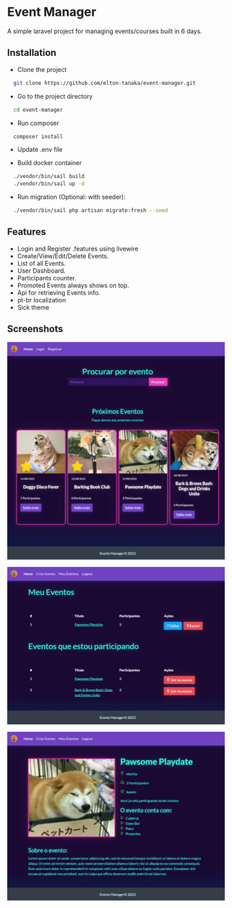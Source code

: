 
# Event Manager

A simple laravel project for managing events/courses built in 6 days.

## Installation

- Clone the project

```bash
  git clone https://github.com/elton-tanaka/event-manager.git
```

- Go to the project directory

```bash
  cd event-manager
```

- Run composer

```bash
  composer install
```
- Update .env file

- Build docker container

```bash
  ./vendor/bin/sail build
  ./vendor/bin/sail up -d
```
- Run migration (Optional: with seeder):

```bash
  ./vendor/bin/sail php artisan migrate:fresh --seed
```
## Features

- Login and Register .features using livewire
- Create/View/Edit/Delete Events.
- List of all Events.
- User Dashboard.
- Participants counter.
- Promoted Events always shows on top.
- Api for retrieving Events info.
- pt-br localization
- Sick theme

## Screenshots

![App Screenshot 1](/public/img/screenshots/localhost_.png)

![App Screenshot 2](/public/img/screenshots/localhost_dashboard.png)

![App Screenshot 3](/public/img/screenshots/localhost_events_1.png)

